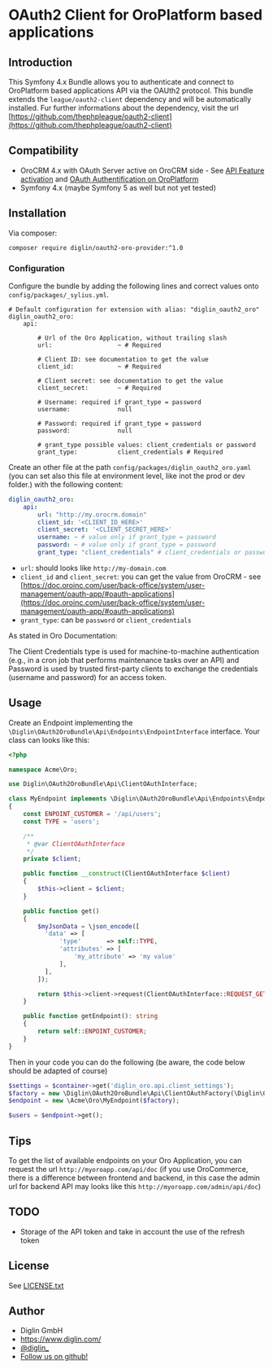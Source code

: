 # OAuth2 Client for OroPlatform based applications

## Introduction

This Symfony 4.x Bundle allows you to authenticate and connect to OroPlatform based applications API via the OAUth2 protocol.
This bundle extends the `league/oauth2-client` dependency and will be automatically installed. Fur further informations about the dependency, visit the url [https://github.com/thephpleague/oauth2-client](https://github.com/thephpleague/oauth2-client) 

## Compatibility

- OroCRM 4.x with OAuth Server active on OroCRM side - See [API Feature activation](https://doc.oroinc.com/api/enabling-api-feature/) and [OAuth Authentification on OroPlatform](https://doc.oroinc.com/api/authentication/oauth/)
- Symfony 4.x (maybe Symfony 5 as well but not yet tested) 

## Installation

Via composer:

`composer require diglin/oauth2-oro-provider:^1.0`

### Configuration

Configure the bundle by adding the following lines and correct values onto `config/packages/_sylius.yml`.

```
# Default configuration for extension with alias: "diglin_oauth2_oro"
diglin_oauth2_oro:
    api:

        # Url of the Oro Application, without trailing slash
        url:                  ~ # Required

        # Client ID: see documentation to get the value
        client_id:            ~ # Required

        # Client secret: see documentation to get the value
        client_secret:        ~ # Required

        # Username: required if grant_type = password
        username:             null

        # Password: required if grant_type = password
        password:             null

        # grant_type possible values: client_credentials or password
        grant_type:           client_credentials # Required
```

Create an other file at the path `config/packages/diglin_oauth2_oro.yaml` (you can set also this file at environment level, like inot the prod or dev folder.) with the following content:

```yaml
diglin_oauth2_oro:
    api:
        url: "http://my.orocrm.domain"
        client_id: '<CLIENT_ID_HERE>'
        client_secret: '<CLIENT_SECRET_HERE>'
        username: ~ # value only if grant_type = password
        password: ~ # value only if grant_type = password
        grant_type: "client_credentials" # client_credentials or password 
```

- `url`: should looks like `http://my-domain.com`
- `client_id` and `client_secret`: you can get the value from OroCRM - see [https://doc.oroinc.com/user/back-office/system/user-management/oauth-app/#oauth-applications](https://doc.oroinc.com/user/back-office/system/user-management/oauth-app/#oauth-applications)
- `grant_type`: can be `password` or `client_credentials`

As stated in Oro Documentation:

The Client Credentials type is used for machine-to-machine authentication (e.g., in a cron job that performs maintenance tasks over an API) and Password is used by trusted first-party clients to exchange the credentials (username and password) for an access token.

## Usage

Create an Endpoint implementing the `\Diglin\OAuth2OroBundle\Api\Endpoints\EndpointInterface` interface. Your class can looks like this:

```php
<?php

namespace Acme\Oro;

use Diglin\OAuth2OroBundle\Api\ClientOAuthInterface;

class MyEndpoint implements \Diglin\OAuth2OroBundle\Api\Endpoints\EndpointInterface
{
    const ENPOINT_CUSTOMER = '/api/users';
    const TYPE = 'users';

    /**
     * @var ClientOAuthInterface
     */
    private $client;

    public function __construct(ClientOAuthInterface $client)
    {
        $this->client = $client;
    }

    public function get()
    {
        $myJsonData = \json_encode([
          'data' => [
              'type'       => self::TYPE,
              'attributes' => [
                  'my_attribute' => 'my value'
              ],
          ],
        ]);

        return $this->client->request(ClientOAuthInterface::REQUEST_GET, $this->getEndpoint(), ['body' => $myJsonData]);
    }

    public function getEndpoint(): string
    {
        return self::ENPOINT_CUSTOMER;
    }
}

```

Then in your code you can do the following (be aware, the code below should be adapted of course)

```php
$settings = $container->get('diglin_oro.api.client_settings');
$factory = new \Diglin\OAuth2OroBundle\Api\ClientOAuthFactory(\Diglin\OAuth2OroBundle\Api\ClientOAuth::class, $settings);
$endpoint = new \Acme\Oro\MyEndpoint($factory);

$users = $endpoint->get();
```

## Tips

To get the list of available endpoints on your Oro Application, you can request the url `http://myoroapp.com/api/doc` (if you use OroCommerce, there is a difference between frontend and backend, in this case the admin url for backend API may looks like this `http://myoroapp.com/admin/api/doc`)

## TODO

- Storage of the API token and take in account the use of the refresh token

## License

See [LICENSE.txt](./LICENSE.txt)

## Author

* Diglin GmbH
* https://www.diglin.com/
* [@diglin_](https://twitter.com/diglin_)
* [Follow us on github!](https://github.com/diglin)
